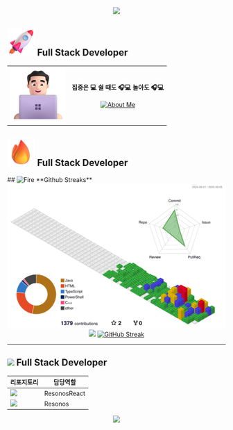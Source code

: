 <div align= "center"> 
<img src="https://capsule-render.vercel.app/api?type=waving&height=250&color=timeGradient&text=Hello%20Github🚀&fontSize=60&animation=twinkling&fontAlign=50&fontAlignY=35&rotate=-5&desc=-%20GUNW-O-O&descAlign=72&descAlignY=55"/>
</div>

<h2>
  <img src="./img/Rocket.png" width="64" /> Full Stack Developer
</h2>
<table>
  <tr>
    <td>
      <img src="./img/Developer.png" width="128" />
    </td>
    <td align="center" valign="middle">
      <strong>집중은 💻 쉴 때도 🎧💻 놀아도 🎧💻</strong><br/><br/>
      <a href="https://gunw-o-o.github.io/aboutMe/">
        <img src="https://img.shields.io/badge/about.me-3B82F6?style=for-the-badge&logo=aboutdotme&logoColor=white" alt="About Me" />
      </a>
    </td>
  </tr>
</table>

<h2>
  <img src="./img/Fire.png" width="64" /> Full Stack Developer
</h2>
## <img src="https://raw.githubusercontent.com/Tarikul-Islam-Anik/Telegram-Animated-Emojis/main/Animals%20and%20Nature/Fire.webp" alt="Fire" width="64" height="64" /> **Github Streaks**

<div align= "center"> 
  <div align="center">
  	<img src="./profile-3d-contrib/profile-gitblock.svg" alt="3D profile" width="600" />
  </div>
  <div align= "center"> 
    <img src="https://github-readme-stats.vercel.app/api?username=GUNW-O-O&theme=vue-dark" />
    <a href="https://git.io/streak-stats"><img src="https://streak-stats.demolab.com?user=GUNW-O-O&theme=vue-dark&border_radius=5&locale=ko&date_format=%5BY.%5Dn.j&card_width=450" alt="GitHub Streak" /></a>
  </div> 
</div>


---

<h2>
  <img src="./img/Projects.png" width="64" /> Full Stack Developer
</h2>


| 리포지토리 | 담당역할 |
|------------|------|
| <a href="https://github.com/Lee-0210/Resonos_React"><img src="https://github-readme-stats.vercel.app/api/pin/?username=Lee-0210&repo=Resonos_React&theme=blue" width="300"/></a> | ResonosReact |
| <a href="https://github.com/ruff1376/Resonos"><img src="https://github-readme-stats.vercel.app/api/pin/?username=ruff1376&repo=Resonos&theme=blue" width="300"/></a> | Resonos |



<!--
<div align= "center">
    <h2 style="border-bottom: 1px solid #d8dee4; color: #282d33;"> 🛠️ Tech Stacks </h2> <br> 
    <div style="margin: 0 auto; text-align: center;" align= "center"> <img src="https://img.shields.io/badge/Java-007396?style=for-the-badge&logo=Java&logoColor=white">
          <img src="https://img.shields.io/badge/HTML5-E34F26?style=for-the-badge&logo=HTML5&logoColor=white">
          <img src="https://img.shields.io/badge/Git-F05032?style=for-the-badge&logo=Git&logoColor=white">
          <img src="https://img.shields.io/badge/Github-181717?style=for-the-badge&logo=Github&logoColor=white">
          <img src="https://img.shields.io/badge/MySQL-4479A1?style=for-the-badge&logo=MySQL&logoColor=white">
          <br/><img src="https://img.shields.io/badge/Spring-6DB33F?style=for-the-badge&logo=Spring&logoColor=white">
          <img src="https://img.shields.io/badge/Spring Boot-6DB33F?style=for-the-badge&logo=Spring Boot&logoColor=white">
          <img src="https://img.shields.io/badge/jQuery-0769AD?style=for-the-badge&logo=jQuery&logoColor=white">
          <img src="https://img.shields.io/badge/Javascript-F7DF1E?style=for-the-badge&logo=Javascript&logoColor=white">
          <img src="https://img.shields.io/badge/Bootstrap-7952B3?style=for-the-badge&logo=Bootstrap&logoColor=white">
          <br/><img src="https://img.shields.io/badge/CSS3-1572B6?style=for-the-badge&logo=CSS3&logoColor=white">
          <img src="https://img.shields.io/badge/Notion-000000?style=for-the-badge&logo=Notion&logoColor=white">
          </div>
    </div>
-->

<!--
**GUNW-O-O/GUNW-O-O** is a ✨ _special_ ✨ repository because its `README.md` (this file) appears on your GitHub profile.

Here are some ideas to get you started:

- 🔭 I’m currently working on ...
- 🌱 I’m currently learning ...
- 👯 I’m looking to collaborate on ...
- 🤔 I’m looking for help with ...
- 💬 Ask me about ...
- 📫 How to reach me: ...
- 😄 Pronouns: ...
- ⚡ Fun fact: ...
-->
<div align= "center"> 
<img src="https://capsule-render.vercel.app/api?type=waving&height=250&color=timeGradient&text=Hello%20Github!🚀&section=footer&animation=twinkling&fontSize=60&rotate=-5&desc=-GUNW-O-O&descAlign=65&descAlignY=80"/>
</div>
